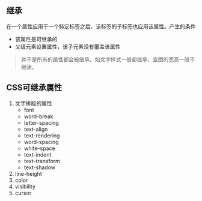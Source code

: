 ## 继承
在一个属性应用于一个特定标签之后，该标签的子标签也应用该属性。产生的条件
  * 该属性是可继承的
  * 父级元素设置属性，该子元素没有覆盖该属性
  
> 并不是所有的属性都会被继承。如文字样式一般都继承，盒图的宽高一般不继承。

## CSS可继承属性
1. 文字排版的属性
   * font
   * word-break
   * letter-spacing
   * text-align
   * text-rendering
   * word-spacing
   * white-space
   * text-indent
   * text-transform
   * text-shadow
2. line-height
3. color
4. visibility
5. cursor